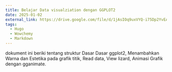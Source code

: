 ```yaml
---
title: Belajar Data visualziation dengan GGPLOT2
date: 2025-01-02
external_link: https://drive.google.com/file/d/1jAsIOq9uxVYQ-i75Dp2YvEAV0tgWxMqb/view?usp=drive_link
tags:
  - Hugo
  - Wowchemy
  - Markdown
---
```


dokument ini beriki tentang struktur Dasar Dasar ggplot2, Menambahkan Warna dan Estetika pada grafik titik, Read data, View lizard, Animasi Grafik dengan gganimate.

<!--more-->
